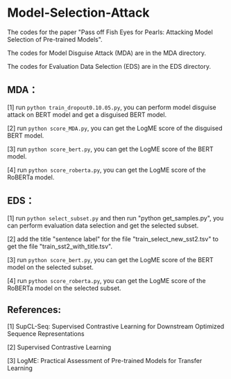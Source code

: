 # Model-Selection-Attack
The codes for the paper "Pass off Fish Eyes for Pearls: Attacking Model Selection of Pre-trained Models".

The codes for Model Disguise Attack (MDA) are in the MDA directory.

The codes for Evaluation Data Selection (EDS) are in the EDS directory.

## MDA：

[1] run ```python train_dropout0.10.05.py```, you can perform model disguise attack on BERT model and get a disguised BERT model. 

[2] run ```python score_MDA.py```, you can get the LogME score of the disguised BERT model.

[3] run ```python score_bert.py```, you can get the LogME score of the BERT model.

[4] run ```python score_roberta.py```, you can get the LogME score of the RoBERTa model.


## EDS：

[1] run ```python select_subset.py``` and then run "python get_samples.py", you can perform evaluation data selection and get the selected subset.

[2] add the title "sentence label" for the file "train_select_new_sst2.tsv" to get the file "train_sst2_with_title.tsv". 

[3] run ```python score_bert.py```, you can get the LogME score of the BERT model on the selected subset.

[4] run ```python score_roberta.py```, you can get the LogME score of the RoBERTa model on the selected subset.

## References:

[1] SupCL-Seq: Supervised Contrastive Learning for Downstream Optimized Sequence Representations

[2] Supervised Contrastive Learning

[3] LogME: Practical Assessment of Pre-trained Models for Transfer Learning
